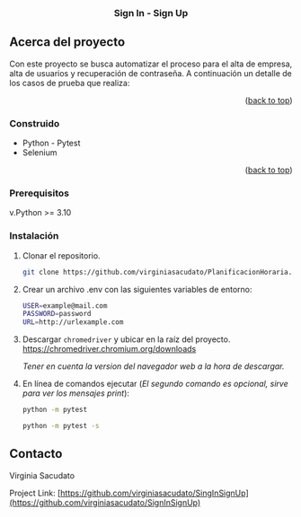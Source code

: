 <!-- PROJECT LOGO -->
<br />
<div>
  <a href="https://github.com/virginiasacudato/PlanificacionHoraria">
   
  </a>

<h3 align="center">Sign In - Sign Up</h3>






<!-- ABOUT THE PROJECT -->
## Acerca del proyecto

Con este proyecto se busca automatizar el proceso para el alta de empresa, alta de usuarios y recuperación de contraseña.
A continuación un detalle de los casos de prueba que realiza:


<p align="right">(<a href="#readme-top">back to top</a>)</p>



### Construido

* Python - Pytest
* Selenium


<p align="right">(<a href="#readme-top">back to top</a>)</p>






### Prerequisitos

v.Python >= 3.10

### Instalación

1. Clonar el repositorio.
   ```sh
   git clone https://github.com/virginiasacudato/PlanificacionHoraria.git
   ```
2. Crear un archivo .env con las siguientes variables de entorno:
   ```sh
   USER=example@mail.com
   PASSWORD=password
   URL=http://urlexample.com
   ```
3. Descargar ```chromedriver``` y ubicar en la raíz del proyecto. 
            https://chromedriver.chromium.org/downloads

   *Tener en cuenta la version del navegador web a la hora de descargar.*
4. En línea de comandos ejecutar (*El segundo comando es opcional, sirve para ver los mensajes print*):
   ```sh
   python -m pytest
   ```
   ```sh
   python -m pytest -s
   ```




## Contacto

Virginia Sacudato

Project Link: [https://github.com/virginiasacudato/SingInSignUp](https://github.com/virginiasacudato/SignInSignUp)




 
